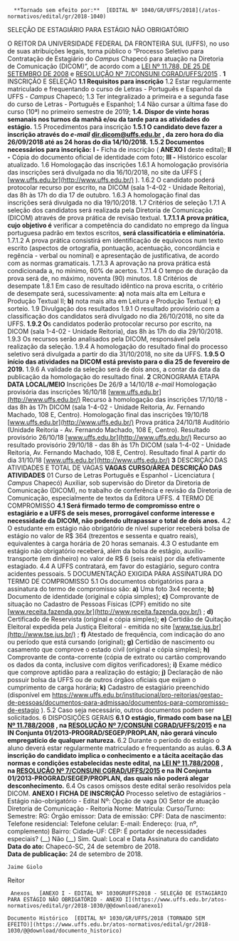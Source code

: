       **Tornado sem efeito por:**  [EDITAL Nº 1040/GR/UFFS/2018](/atos-normativos/edital/gr/2018-1040) 

   SELEÇÃO DE ESTAGIÁRIO PARA ESTÁGIO NÃO OBRIGATÓRIO  

 O REITOR DA UNIVERSIDADE FEDERAL DA FRONTEIRA SUL (UFFS), no uso de suas atribuições legais, torna público o “Processo Seletivo para Contratação de Estagiário do *Campus* Chapecó para atuação na Diretoria de Comunicação (DICOM)”, de acordo com a [LEI Nº 11.788, DE 25 DE SETEMBRO DE 2008](http://www.planalto.gov.br/ccivil_03/_ato2007-2010/2008/lei/l11788.htm)  e [RESOLUÇÃO Nº 7/CONSUNI CGRAD/UFFS/2015](https://www.uffs.edu.br/atos-normativos/resolucao/consunicgrad/2015-0007)  .     **1** INSCRIÇÃO E SELEÇÃO   **1.1 Requisitos para inscrição**   1.2 Estar regularmente matriculado e frequentando o curso de Letras - Português e Espanhol da UFFS - *Campus* Chapecó;  1.3 Ter integralizado a primeira e a segunda fase do curso de Letras - Português e Espanhol;  1.4 Não cursar a última fase do curso (10ª) no primeiro semestre de 2019;   **1.4. Dispor de vinte horas semanais nos turnos da manhã e/ou da tarde para as atividades do estágio.**   1.5 Procedimentos para inscrição   **1.5.1 O candidato deve fazer a inscrição através do *e-mail***   [**dir.dicom@uffs.edu.br**](mailto:dir.dicom@uffs.edu.br)  **, da zero hora do dia 26/09/2018 até as 24 horas do dia 14/10/2018.**    **1.5.2 Documentos necessários para inscrição:**    **I -** Ficha de inscrição ( **ANEXO I** deste edital);   **II -** Cópia do documento oficial de identidade com foto;   **III -** Histórico escolar atualizado.  1.6 Homologação das inscrições  1.6.1 A homologação provisória das inscrições será divulgada no dia 16/10/2018, no site da UFFS ( [www.uffs.edu.br](http://www.uffs.edu.br/) ).  1.6.2 O candidato poderá protocolar recurso por escrito, na DICOM (sala 1-4-02 - Unidade Reitoria), das 8h às 17h do dia 17 de outubro.  1.6.3 A homologação final das inscrições será divulgada no dia 19/10/2018.  1.7 Critérios de seleção  1.7.1 A seleção dos candidatos será realizada pela Diretoria de Comunicação (DICOM) através de prova prática de revisão textual.   **1.7.1.1 A prova prática, cujo objetivo é** verificar a competência do candidato no emprego da língua portuguesa padrão em textos escritos, **será classificatória e eliminatória.**   1.7.1.2 A prova prática consistirá em identificação de equívocos num texto escrito (aspectos de ortografia, pontuação, acentuação, concordância e regência - verbal ou nominal) e apresentação de justificativa, de acordo com as normas gramaticais.  1.7.1.3 A aprovação na prova prática está condicionada a, no mínimo, 60% de acertos.  1.7.1.4 O tempo de duração da prova será de, no máximo, noventa (90) minutos.   1.8 Critérios de desempate  1.8.1 Em caso de resultado idêntico na prova escrita, o critério de desempate será, sucessivamente:   **a)** nota mais alta em Leitura e Produção Textual II;   **b)** nota mais alta em Leitura e Produção Textual I;   **c)** sorteio.  1.9 Divulgação dos resultados  1.9.1 O resultado provisório com a classificação dos candidatos será divulgado no dia 26/10/2018, no site da UFFS.   **1.9.2 O**s candidatos poderão protocolar recurso por escrito, na DICOM (sala 1-4-02 - Unidade Reitoria), das 8h às 17h do dia 29/10/2018.  1.9.3 Os recursos serão analisados pela DICOM, responsável pela realização da seleção.  1.9.4 A homologação do resultado final do processo seletivo será divulgada a partir do dia 31/10/2018, no site da UFFS.   **1.9.5 O início das atividades na DICOM está previsto para o dia 25 de fevereiro de 2019.**   1.9.6 A validade da seleção será de dois anos, a contar da data da publicação da homologação do resultado final.     **2** CRONOGRAMA     ETAPA     **DATA**      **LOCAL/MEIO**       Inscrições    De 26/9 a 14/10/18     *e-mail*       Homologação provisória das inscrições    16/10/18     [www.uffs.edu.br](http://www.uffs.edu.br/)       Recurso à homologação das inscrições    17/10/18 - das 8h às 17h    DICOM (sala 1-4-02 - Unidade Reitoria, Av. Fernando Machado, 108 E, Centro).       Homologação final das inscrições    19/10/18     [www.uffs.edu.br](http://www.uffs.edu.br/)       Prova prática    24/10/18    Auditório (Unidade Reitoria - Av. Fernando Machado, 108 E, Centro).      Resultado provisório    26/10/18     [www.uffs.edu.br](http://www.uffs.edu.br/)       Recurso ao resultado provisório    29/10/18 - das 8h às 17h    DICOM (sala 1-4-02 - Unidade Reitoria, Av. Fernando Machado, 108 E, Centro).       Resultado final    A partir do dia 31/10/18     [www.uffs.edu.br](http://www.uffs.edu.br/)         **3** DESCRIÇÃO DAS ATIVIDADES E TOTAL DE VAGAS      **VAGAS**       **CURSO/ÁREA**       **DESCRIÇÃO DAS ATIVIDADES**        01    Curso de Letras Português e Espanhol - Licenciatura ( *Campus* Chapecó)    Auxiliar, sob supervisão do Diretor da Diretoria de Comunicação (DICOM), no trabalho de conferência e revisão da Diretoria de Comunicação, especialmente de textos da Editora UFFS.       4 TERMO DE COMPROMISSO   **4.1 Será firmado termo de compromisso entre o estagiário e a UFFS de seis meses, prorrogável conforme interesse e necessidade da DICOM, não podendo ultrapassar o total de dois anos.**   4.2 O estudante em estágio não obrigatório de nível superior receberá bolsa de estágio no valor de R$ 364 (trezentos e sessenta e quatro reais), equivalentes à carga horária de 20 horas semanais.  4.3 O estudante em estágio não obrigatório receberá, além da bolsa de estágio, auxílio-transporte (em dinheiro) no valor de R$ 6 (seis reais) por dia efetivamente estagiado.  4.4 A UFFS contratará, em favor do estagiário, seguro contra acidentes pessoais.    5 DOCUMENTAÇÃO EXIGIDA PARA ASSINATURA DO TERMO DE COMPROMISSO  5.1 Os documentos obrigatórios para a assinatura do termo de compromisso são:   **a)** Uma foto 3x4 recente;   **b)** Documento de identidade (original e cópia simples);   **c)** Comprovante de situação no Cadastro de Pessoas Físicas (CPF) emitido no site [www.receita.fazenda.gov.br](http://www.receita.fazenda.gov.br/) ;   **d)** Certificado de Reservista (original e cópia simples);   **e)** Certidão de Quitação Eleitoral expedida pela Justiça Eleitoral - emitida no site [www.tse.jus.br](http://www.tse.jus.br/) ;   **f)** Atestado de frequência, com indicação do ano ou período que está cursando (original);   **g)** Certidão de nascimento ou casamento que comprove o estado civil (original e cópia simples);   **h)** Comprovante de conta-corrente (cópia de extrato ou cartão comprovando os dados da conta, inclusive com dígitos verificadores);   **i)** Exame médico que comprove aptidão para a realização do estágio;   **j)** Declaração de não possuir bolsa da UFFS ou de outros órgãos oficiais que exijam o cumprimento de carga horária;   **k)** Cadastro de estagiário preenchido (disponível em <https://www.uffs.edu.br/institucional/pro-reitorias/gestao-de-pessoas/documentos-para-admissao/documentos-para-compromisso-de-estagio> ).  5.2 Caso seja necessário, outros documentos podem ser solicitados.    6 DISPOSIÇÕES GERAIS   **6.1 O estágio, firmado com base na [LEI Nº 11.788/2008](http://www.planalto.gov.br/ccivil_03/_ato2007-2010/2008/lei/l11788.htm) , na [RESOLUÇÃO Nº 7/CONSUNI CGRAD/UFFS/2015](https://www.uffs.edu.br/atos-normativos/resolucao/consunicgrad/2015-0007)  e na IN Conjunta 01/2013-PROGRAD/SEGEP/PROPLAN, não gerará vínculo empregatício de qualquer natureza.**   6.2 Durante o período do estágio o aluno deverá estar regularmente matriculado e frequentando as aulas.   **6.3 A inscrição do candidato implica o conhecimento e a tácita aceitação das normas e condições estabelecidas neste edital, na [LEI Nº 11.788/2008](http://www.planalto.gov.br/ccivil_03/_ato2007-2010/2008/lei/l11788.htm) , na [RESOLUÇÃO Nº 7/CONSUNI CGRAD/UFFS/2015](https://www.uffs.edu.br/atos-normativos/resolucao/consunicgrad/2015-0007)  e na IN Conjunta 01/2013-PROGRAD/SEGEP/PROPLAN, das quais não poderá alegar desconhecimento.**   6.4 Os casos omissos deste edital serão resolvidos pela DICOM.      **ANEXO I**       **FICHA DE INSCRIÇÃO**         Processo seletivo de estagiários - Estágio não-obrigatório - Edital Nº:       Opção de vaga (X) Setor de atuação Diretoria de Comunicação - Reitoria      Nome:      Matrícula:    Curso/Turno:    Semestre:      RG:    Órgão emissor:    Data de emissão:      CPF:    Data de nascimento:      Telefone residencial:    Telefone celular:    E-mail:      Endereço: (rua, nº, complemento)      Bairro:    Cidade-UF:    CEP:      É portador de necessidades especiais? (\_\_) Não (\_\_) Sim. Qual:          Local e Data    Assinatura do candidato                    **Data do ato:** Chapecó-SC, 24 de setembro de 2018.   
 **Data de publicação:**  24 de setembro de 2018. 

    Jaime Giolo   
 Reitor 

     Anexos   [ANEXO I - EDITAL Nº 1030GRUFFS2018 - SELEÇÃO DE ESTAGIÁRIO PARA ESTÁGIO NÃO OBRIGATÓRIO - ANEXO I](https://www.uffs.edu.br/atos-normativos/edital/gr/2018-1030/@@download/anexo1)  

    Documento Histórico  [EDITAL Nº 1030/GR/UFFS/2018 (TORNADO SEM EFEITO)](https://www.uffs.edu.br/atos-normativos/edital/gr/2018-1030/@@download/documento_historico)     
      